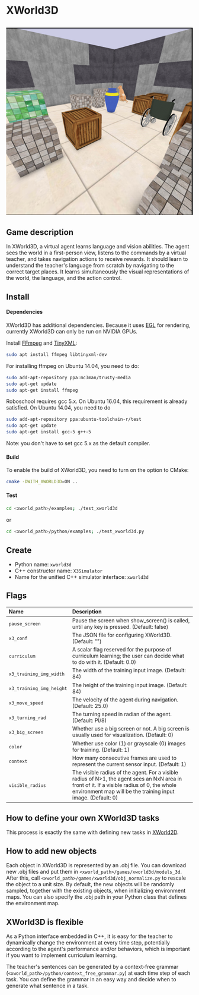 # XWorld3D
## <img src="../../doc/xworld3d.png">

## Game description
In XWorld3D, a virtual agent learns language and vision abilities. The agent sees the world in a first-person view, listens to the commands by a virtual teacher, and takes navigation actions to receive rewards. It should learn to understand the teacher's language from scratch by navigating to the correct target places. It learns simultaneously the visual representations of the world, the language, and the action control.

## Install

#### Dependencies

XWorld3D has additional dependencies. Because it uses [EGL](https://en.wikipedia.org/wiki/EGL_(API)) for rendering, currently XWorld3D can only be run on NVIDIA GPUs.

Install [FFmpeg](https://www.ffmpeg.org/) and [TinyXML](http://www.grinninglizard.com/tinyxml/):

```bash
sudo apt install ffmpeg libtinyxml-dev
```
For installing ffmpeg on Ubuntu 14.04, you need to do:
```bash
sudo add-apt-repository ppa:mc3man/trusty-media
sudo apt-get update
sudo apt-get install ffmpeg
```

Roboschool requires gcc 5.x. On Ubuntu 16.04, this requirement is already satisfied. On Ubuntu 14.04, you need to do
```bash
sudo add-apt-repository ppa:ubuntu-toolchain-r/test
sudo apt-get update
sudo apt-get install gcc-5 g++-5
```
Note: you don't have to set gcc 5.x as the default compiler.

#### Build

To enable the build of XWorld3D, you need to turn on the option to CMake:
```bash
cmake -DWITH_XWORLD3D=ON ..
```

#### Test
```bash
cd <xworld_path>/examples; ./test_xworld3d
```
or
```bash
cd <xworld_path>/python/examples; ./test_xworld3d.py
```

## Create
* Python name: ```xworld3d```
* C++ constructor name: ```X3Simulator```
* Name for the unified C++ simulator interface: ```xworld3d```

## Flags
|**Name**|**Description**|
|:-------|:---------------|
|```pause_screen```|Pause the screen when show_screen() is called, until any key is pressed. (Default: false)|
|```x3_conf```|The JSON file for configuring XWorld3D. (Default: "")|
|```curriculum```|A scalar flag reserved for the purpose of curriculum learning; the user can decide what to do with it. (Default: 0.0)|
|```x3_training_img_width```|The width of the training input image. (Default: 84)|
|```x3_training_img_height```|The height of the training input image. (Default: 84)|
|```x3_move_speed```|The velocity of the agent during navigation. (Default: 25.0)|
|```x3_turning_rad```|The turning speed in radian of the agent. (Default: PI/8)|
|```x3_big_screen```|Whether use a big screen or not. A big screen is usually used for visualization. (Default: 0)|
|```color```|Whether use color (1) or grayscale (0) images for training. (Default: 1)|
|```context```|How many consecutive frames are used to represent the current sensor input. (Default: 1)|
|```visible_radius```|The visible radius of the agent. For a visible radius of N>1, the agent sees an NxN area in front of it. If a visible radius of 0, the whole environment map will be the training input image. (Default: 0)|

## How to define your own XWorld3D tasks
This process is exactly the same with defining new tasks in [XWorld2D](https://github.com/PaddlePaddle/XWorld/tree/master/games/xworld).

## How to add new objects
Each object in XWorld3D is represented by an .obj file. You can download new .obj files and put them in ```<xworld_path>/games/xworld3d/models_3d```. After this, call ```<xworld_path>/games/xworld3d/obj_normalize.py``` to rescale the object to a unit size. By default, the new objects will be randomly sampled, together with the existing objects, when initializing environment maps. You can also specify the .obj path in your Python class that defines the environment map.

## XWorld3D is flexible
As a Python interface embedded in C++, it is easy for the teacher to dynamically change the environment at every time step, potentially according to the agent's performance and/or behaviors, which is important if you want to implement curriculum learning.

The teacher's sentences can be generated by a context-free grammar (```<xworld_path>/python/context_free_grammar.py```) at each time step of each task. You can define the grammar in an easy way and decide when to generate what sentence in a task.